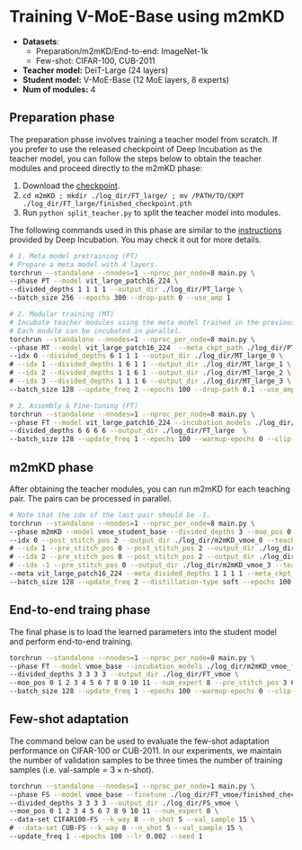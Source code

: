 # Training V-MoE-Base using m2mKD

- **Datasets**: 
    - Preparation/m2mKD/End-to-end: ImageNet-1k 
    - Few-shot: CIFAR-100, CUB-2011
- **Teacher model:** DeiT-Large (24 layers)
- **Student model:** V-MoE-Base (12 MoE layers, 8 experts)
- **Num of modules:** 4

## Preparation phase

The preparation phase involves training a teacher model from scratch. If you prefer to use the released checkpoint of Deep Incubation as the teacher model, you can follow the steps below to obtain the teacher modules and proceed directly to the m2mKD phase:
1. Download the [checkpoint](https://huggingface.co/nzl-thu/Deep-Incubation).
2. `cd m2mKD ; mkdir ./log_dir/FT_large/ ; mv /PATH/TO/CKPT ./log_dir/FT_large/finished_checkpoint.pth`
3. Run `python split_teacher.py` to split the teacher model into modules.

The following commands used in this phase are similar to the [instructions](https://github.com/LeapLabTHU/Deep-Incubation/blob/master/TRAINING.md) provided by Deep Incubation. You may check it out for more details.

```bash
# 1. Meta model pretraining (PT)
# Prepare a meta model with 4 layers.
torchrun --standalone --nnodes=1 --nproc_per_node=8 main.py \
--phase PT --model vit_large_patch16_224 \
--divided_depths 1 1 1 1 --output_dir ./log_dir/PT_large \
--batch_size 256 --epochs 300 --drop-path 0 --use_amp 1

# 2. Modular training (MT)
# Incubate teacher modules using the meta model trained in the previous step. 
# Each module can be incubated in parallel.
torchrun --standalone --nnodes=1 --nproc_per_node=8 main.py \
--phase MT --model vit_large_patch16_224  --meta_ckpt_path ./log_dir/PT_large/finished_checkpoint.pth \
--idx 0 --divided_depths 6 1 1 1 --output_dir ./log_dir/MT_large_0 \
# --idx 1 --divided_depths 1 6 1 1 --output_dir ./log_dir/MT_large_1 \
# --idx 2 --divided_depths 1 1 6 1 --output_dir ./log_dir/MT_large_2 \
# --idx 3 --divided_depths 1 1 1 6 --output_dir ./log_dir/MT_large_3 \
--batch_size 128 --update_freq 2 --epochs 100 --drop-path 0.1 --use_amp 1

# 3. Assembly & Fine-tuning (FT)
torchrun --standalone --nnodes=1 --nproc_per_node=8 main.py \
--phase FT --model vit_large_patch16_224 --incubation_models ./log_dir/MT_large_*/finished_checkpoint.pth \
--divided_depths 6 6 6 6 --output_dir ./log_dir/FT_large  \
--batch_size 128 --update_freq 1 --epochs 100 --warmup-epochs 0 --clip-grad 1 --drop-path 0.1 --use_amp 1
```

## m2mKD phase

After obtaining the teacher modules, you can run m2mKD for each teaching pair. The pairs can be processed in parallel.

```bash
# Note that the idx of the last pair should be -1. 
torchrun --standalone --nnodes=1 --nproc_per_node=8 main.py \
--phase m2mKD --model vmoe_student_base --divided_depths 3 --moe_pos 0 1 2 --num_expert 8 --stitch_dim 1024  \
--idx 0 --post_stitch_pos 2 --output_dir ./log_dir/m2mKD_vmoe_0 --teacher_ckpt_path ./log_dir/FT_large/vit_large_patch16_224_0.pth \
# --idx 1 --pre_stitch_pos 0 --post_stitch_pos 2 --output_dir ./log_dir/m2mKD_vmoe_1 --teacher_ckpt_path ./log_dir/FT_large/vit_large_patch16_224_1.pth \
# --idx 2 --pre_stitch_pos 0 --post_stitch_pos 2 --output_dir ./log_dir/m2mKD_vmoe_2 --teacher_ckpt_path ./log_dir/FT_large/vit_large_patch16_224_2.pth \
# --idx -1 --pre_stitch_pos 0 --output_dir ./log_dir/m2mKD_vmoe_3 --teacher_ckpt_path ./log_dir/FT_large/vit_large_patch16_224_3.pth \
--meta vit_large_patch16_224 --meta_divided_depths 1 1 1 1 --meta_ckpt_path ./pretrained_models/PT_large.pth \
--batch_size 128 --update_freq 2 --distillation-type soft --epochs 100  --use_amp 1 
```

## End-to-end traing phase

The final phase is to load the learned parameters into the student model and perform end-to-end training.

```bash
torchrun --standalone --nnodes=1 --nproc_per_node=8 main.py \
--phase FT --model vmoe_base --incubation_models ./log_dir/m2mKD_vmoe_*/finished_checkpoint.pth \
--divided_depths 3 3 3 3 --output_dir ./log_dir/FT_vmoe \
--moe_pos 0 1 2 3 4 5 6 7 8 9 10 11 --num_expert 8 --pre_stitch_pos 3 6 9 --post_stitch_pos 2 5 8 --stitch_dim 1024 \
--batch_size 128 --update_freq 1 --epochs 100 --warmup-epochs 0 --clip-grad 1 --drop-path 0.1 --use_amp 1
```

## Few-shot adaptation

The command below can be used to evaluate the few-shot adaptation performance on CIFAR-100 or CUB-2011. In our experiments, we maintain the number of validation samples to be three times the number of training samples (i.e. $\text{val-sample} = 3 \times \text{n-shot}$).

```bash
torchrun --standalone --nnodes=1 --nproc_per_node=1 main.py \
--phase FS --model vmoe_base --finetune ./log_dir/FT_vmoe/finished_checkpoint.pth \
--divided_depths 3 3 3 3 --output_dir ./log_dir/FS_vmoe \
--moe_pos 0 1 2 3 4 5 6 7 8 9 10 11 --num_expert 8 \
--data-set CIFAR100-FS --k_way 8 --n_shot 5 --val_sample 15 \
# --data-set CUB-FS --k_way 8 --n_shot 5 --val_sample 15 \
--update_freq 1 --epochs 100 --lr 0.002 --seed 1 
```